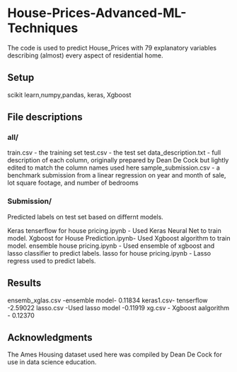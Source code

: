 # House-Prices-Advanced-ML-Techniques 

The code is used to predict House_Prices with 79 explanatory variables describing (almost) every aspect of residential home. 
## Setup
scikit learn,numpy,pandas, keras, Xgboost

## File descriptions

### all/
train.csv - the training set
test.csv - the test set
data_description.txt - full description of each column, originally prepared by Dean De Cock but lightly edited to match the column names used here
sample_submission.csv - a benchmark submission from a linear regression on year and month of sale, lot square footage, and number of bedrooms

### Submission/
Predicted labels on test set based on differnt models.

 Keras tenserflow for house pricing.ipynb - Used Keras Neural Net to train model.
 Xgboost for House Prediction.ipynb- Used Xgboost algorithm to train model.
 ensemble house pricing.ipynb - Used ensemble of xgboost and lasso classifier to predict labels.
 lasso for house pricing.ipynb - Lasso regress used to predict labels.

## Results

ensemb_xglas.csv -ensemble model- 0.11834
keras1.csv- tenserflow -2.59022
lasso.csv -Used lasso model -0.11919
xg.csv - Xgboost aalgorithm - 0.12370

## Acknowledgments

The Ames Housing dataset used here was compiled by Dean De Cock for use in data science education.
